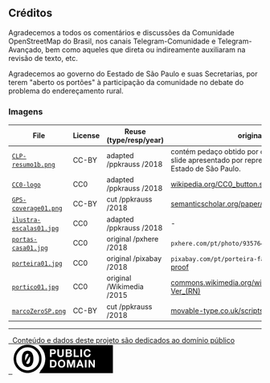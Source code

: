## Créditos

Agradecemos a todos os comentários e discussões da Comunidade OpenStreetMap do Brasil, nos canais Telegram-Comunidade e Telegram-Avançado, bem como aqueles que direta ou indireamente auxiliaram na revisão de texto, etc.

Agradecemos ao governo do Eestado de São Paulo e suas Secretarias,  por terem "aberto os portões" à participação da comunidade no debate do problema do endereçamento rural.

### Imagens

File    | License | Reuse (type/resp/year) | original URL
--------|---------|------------------------|-----------
[`CLP-resumo1b.png`](CLP-resumo1b.png)| CC-BY | adapted /ppkrauss /2018 | contém pedaço obtido por captura de trecho de slide apresentado por representantes do Governo do Estado de São Paulo.
[`CC0-logo`](CC0-logo-200px.png) | CC0 | adapted /ppkrauss /2018 | [wikipedia.org/CC0_button.svg](https://en.wikipedia.org/wiki/File:CC0_button.svg)
[`GPS-coverage01.png`](GPS-coverage01.png) | CC-BY | cut /ppkrauss /2018 | [semanticscholar.org/paper/2901ed2f](https://www.semanticscholar.org/paper/2901ed2fff1945a6236b4f440d95d639f6862496)
[`ilustra-escalas01.jpg`](ilustra-escalas01.jpg) | CC0 | adapted /ppkrauss /2018 | -
[`portas-casa01.jpg`](portas-casa01.jpg)| CC0 | original /pxhere /2018 |`pxhere.com/pt/photo/935764` [proof](https://web.archive.org/web/20180830122122/https://pxhere.com/pt/photo/935764)
[`porteira01.jpg`](porteira01.jpg) | CC0| original /pixabay /2018 | `pixabay.com/pt/porteira-fazenda-viagem-1222916` [proof](https://web.archive.org/web/20180830122527/https://pixabay.com/pt/porteira-fazenda-viagem-1222916/)
[`portico01.jpg`](portico01.jpg) | CC0 | original /Wikimedia /2015 | [commons.wikimedia.org/wiki/File:Pórtico_de_Venha-Ver_(RN)](https://commons.wikimedia.org/wiki/File:P%C3%B3rtico_de_Venha-Ver_(RN).JPG)
[`marcoZeroSP.png`](marcoZeroSP.png) | CC-BY | cut /ppkrauss /2018 | [movable-type.co.uk/scripts/geohash](https://www.movable-type.co.uk/scripts/geohash.html)

------

[&#160;&#160;Conteúdo e dados deste projeto são dedicados ao domínio público<br/>&#160;&#160;![](assets/CC0-logo-200px.png) ](LICENSE.md)
